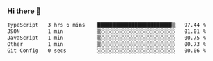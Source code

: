 ### Hi there 👋

<!--START_SECTION:waka-->

```txt
TypeScript   3 hrs 6 mins    ████████████████████████▒   97.44 %
JSON         1 min           ▒░░░░░░░░░░░░░░░░░░░░░░░░   01.01 %
JavaScript   1 min           ▒░░░░░░░░░░░░░░░░░░░░░░░░   00.75 %
Other        1 min           ▒░░░░░░░░░░░░░░░░░░░░░░░░   00.73 %
Git Config   0 secs          ░░░░░░░░░░░░░░░░░░░░░░░░░   00.06 %
```

<!--END_SECTION:waka-->

<!--
**jerry-shao/jerry-shao** is a ✨ _special_ ✨ repository because its `README.md` (this file) appears on your GitHub profile.

Here are some ideas to get you started:

- 🔭 I’m currently working on ...
- 🌱 I’m currently learning ...
- 👯 I’m looking to collaborate on ...
- 🤔 I’m looking for help with ...
- 💬 Ask me about ...
- 📫 How to reach me: ...
- 😄 Pronouns: ...
- ⚡ Fun fact: ...
-->
